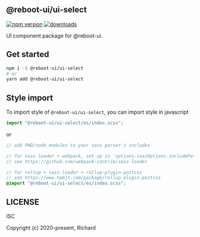 ## @reboot-ui/ui-select

[![npm version](https://img.shields.io/npm/v/@reboot-ui/ui-select.svg)](https://www.npmjs.org/package/@reboot-ui/ui-select)
[![downloads](https://img.shields.io/npm/dm/@reboot-ui/ui-select.svg)](https://www.npmjs.org/package/@reboot-ui/ui-select)

UI component package for @reboot-ui.

## Get started

```bash
npm i -S @reboot-ui/ui-select
# or
yarn add @reboot-ui/ui-select
```

## Style import

To import style of `@reboot-ui/ui-select`, you can import style in javascript

```js
import "@reboot-ui/ui-select/es/index.scss";
```

or

```scss
// add PWD/node_modules to your sass parser's includes

// for sass-loader + webpack, set up in `options.sassOptions.includePaths`,
// see https://github.com/webpack-contrib/sass-loader

// for rollup + sass-loader + rollup-plugin-postcss
// see https://www.npmjs.com/package/rollup-plugin-postcss
@import "@reboot-ui/ui-select/es/index.scss";
```
## LICENSE

ISC

Copyright (c) 2020-present, Richard
